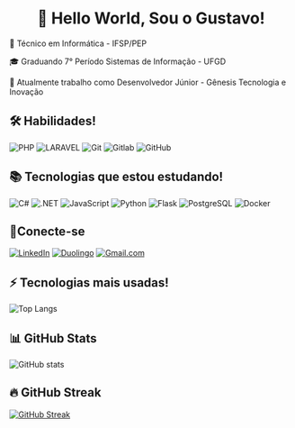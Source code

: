<center><h1> 👋 Hello World, Sou o Gustavo! </h1></center>


🔧 Técnico em Informática - IFSP/PEP

🎓 Graduando 7° Período Sistemas de Informação - UFGD

💼 Atualmente trabalho como Desenvolvedor Júnior - Gênesis Tecnologia e Inovação

## 🛠️ Habilidades!
![PHP](https://img.shields.io/badge/PHP-777BB4?style=for-the-badge&logo=php&logoColor=white)
![LARAVEL](https://img.shields.io/badge/Laravel-FF2D20?style=for-the-badge&logo=laravel&logoColor=white)
![Git](https://img.shields.io/badge/GIT-E44C30?style=for-the-badge&logo=git&logoColor=white) 
![Gitlab](https://img.shields.io/badge/GitLab-330F63?style=for-the-badge&logo=gitlab&logoColor=white) 
![GitHub](https://img.shields.io/badge/-GitHub-181717?style=for-the-badge&logo=github)

## 📚 Tecnologias que estou estudando!
![C#](https://img.shields.io/badge/C%23-239120?style=for-the-badge&logo=c-sharp&logoColor=white)
![.NET](https://img.shields.io/badge/.NET-5C2D91?style=for-the-badge&logo=.net&logoColor=white)
![JavaScript](https://img.shields.io/badge/JavaScript-F7DF1E?style=for-the-badge&logo=javascript&logoColor=black) 
![Python](https://img.shields.io/badge/Python-3776AB?style=for-the-badge&logo=python&logoColor=white)
![Flask](https://img.shields.io/badge/Flask-000000?style=for-the-badge&logo=flask&logoColor=white)
![PostgreSQL](https://img.shields.io/badge/PostgreSQL-316192?style=for-the-badge&logo=postgresql&logoColor=white) 
![Docker](https://img.shields.io/badge/Docker-2496ED?style=for-the-badge&logo=docker&logoColor=white)


## 🔌Conecte-se
[![LinkedIn](https://img.shields.io/badge/LinkedIn-0077B5?style=for-the-badge&logo=linkedin&logoColor=white)](https://www.linkedin.com/in/guferreira08/) 
[![Duolingo](https://img.shields.io/badge/Duolingo-%234DC730.svg?style=for-the-badge&logo=Duolingo&logoColor=white)](https://www.duolingo.com/profile/Gustavo_FFReis)
[![Gmail.com](https://img.shields.io/badge/Gmail-D14836?style=for-the-badge&logo=gmail&logoColor=white)](mailto:gbrasilreis08@gmail.com)

## ⚡ Tecnologias mais usadas!
![Top Langs](https://github-readme-stats-git-masterrstaa-rickstaa.vercel.app/api/top-langs/?username=gustavo0867&theme=midnight-purple&layout=compact&bg_color=000&border_color=8300ff&text_color=FFF)

## 📊 GitHub Stats
![GitHub stats](https://github-readme-stats.vercel.app/api?username=gustavo0867&hide_title=true&border_color=8300ff&theme=midnight-purple&show_icons=true)

## 🔥 GitHub Streak
[![GitHub Streak](https://streak-stats.demolab.com/?user=gustavo0867&theme=midnight-purple&background=000&border=8300ff&dates=FFF)](https://git.io/streak-stats)
